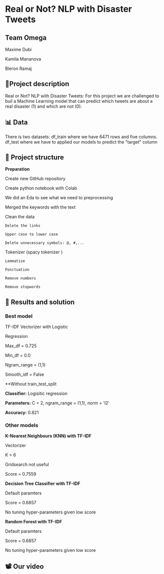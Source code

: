 # Real or Not? NLP with Disaster Tweets
## Team Omega
Maxime Dubi

Kamila Mananova

Bleron Ramaj

## 📑Project description 
Real or Not? NLP with Disaster Tweets: For this project we are challenged to buil a Machine Learning model that can predict which tweets are about a real disaster (1) and which are not (0). 

## 📊 Data 
There is two datasets:
  df_train where we have 6471 rows and five columns.
  df_test where we have to applied our models to predict the "target" column
  
## 🎯 Project structure
**Preparation**

Create new GitHub repository

Create python notebook with Colab

We did an Eda to see what we need to preprocessing

  Merged the keywords with the text
  
  
  Clean the data
  
    Delete the links
    
    Upper case to lower case
    
    Delete unnecessary symbols: @, #,...
    
    
    
  Tokenizer (spacy tokenizer )
  
    Lemmatize
    
    Ponctuation
    
    Remove numbers
    
    Remove stopwords
    


## 🧾 Results and solution

### Best model

TF-IDF Vectorizer with Logistic

Regression

  Max_df = 0.725
  
  Min_df = 0.0
  
  Ngram_range = (1,1)
  
  Smooth_idf = False
  
**Without train_test_split

**Classifier:** Logisitic regression

**Parameters:** C = 2, ngram_range = (1,1), norm = 'l2'

**Accuracy:** 0.821


### Other models

**K-Nearest Neighbours (KNN) with TF-IDF**

Vectorizer

  K = 6
  
  Gridsearch not useful
  
  Score = 0.7559
  

**Decision Tree Classifier with TF-IDF**

  Default paramters

  Score = 0.6857

  No tuning hyper-parameters given low score
  
  
  **Random Forest with TF-IDF**

  Default paramters

  Score = 0.6857

  No tuning hyper-parameters given low score
  

## 📽️ Our video 
